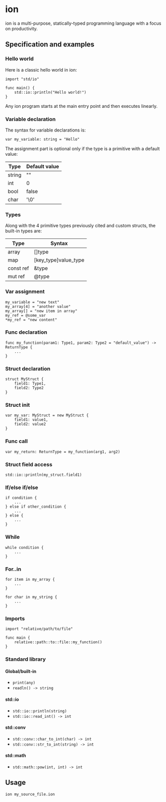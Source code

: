 # ion

ion is a multi-purpose, statically-typed programming language with a focus on productivity.

## Specification and examples

### Hello world

Here is a classic hello world in ion:
```
import "std/io"

func main() {
	std::io::println("Hello world!")
}
```

Any ion program starts at the main entry point and then executes linearly.

### Variable declaration
The syntax for variable declarations is:
```
var my_variable: string = "Hello"
```

The assignment part is optional only if the type is a primitive with a default value:

| Type   | Default value |
|--------|---------------|
| string | ""            |
| int    | 0             |
| bool   | false         |
| char   | '\0'          |

### Types

Along with the 4 primitive types previously cited and custom structs, the built-in types are:

| Type      | Syntax               |
|-----------|----------------------|
| array     | []type               |
| map       | [key_type]value_type |
| const ref | &type                |
| mut ref   | @type                |

### Var assignment
```
my_variable = "new text"
my_array[4] = "another value"
my_array[] = "new item in array"
my_ref = @some_var
*my_ref = "new content"
```

### Func declaration
```
func my_function(param1: Type1, param2: Type2 = "default_value") -> ReturnType {
	...
}
```

### Struct declaration
```
struct MyStruct {
	field1: Type1,
	field2: Type2
}
```

### Struct init
```
var my_var: MyStruct = new MyStruct {
	field1: value1,
	field2: value2
}
```

### Func call
```
var my_return: ReturnType = my_function(arg1, arg2)
```

### Struct field access
```
std::io::println(my_struct.field1)
```

### If/else if/else
```
if condition {
	...
} else if other_condition {
	...
} else {
	...
}
```

### While
```
while condition {
	...
}
```

### For..in
```
for item in my_array {
	...
}

for char in my_string {
	...
}
```

### Imports
```
import "relative/path/to/file"

func main {
	relative::path::to::file::my_function()
}
```

### Standard library

#### Global/built-in
 * `print(any)`
 * `readln() -> string`

#### std::io
 * `std::io::println(string)`
 * `std::io::read_int() -> int`

#### std::conv
 * `std::conv::char_to_int(char) -> int`
 * `std::conv::str_to_int(string) -> int`

#### std::math
 * `std::math::pow(int, int) -> int`

## Usage
```
ion my_source_file.ion
```
